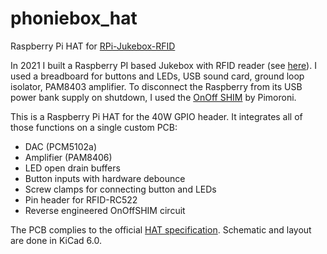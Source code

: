 # phoniebox_hat
Raspberry Pi HAT for [RPi-Jukebox-RFID](https://github.com/MiczFlor/RPi-Jukebox-RFID)

In 2021 I built a Raspberry PI based Jukebox with RFID reader (see [here](https://github.com/MiczFlor/RPi-Jukebox-RFID/discussions/1331#discussioncomment-433065)). I used a breadboard for buttons and LEDs, USB sound card, ground loop isolator, PAM8403 amplifier. To disconnect the Raspberry from its USB power bank supply on shutdown, I used the [OnOff SHIM](https://shop.pimoroni.com/products/onoff-shim) by Pimoroni.

This is a Raspberry Pi HAT for the 40W GPIO header. It integrates all of those functions on a single custom PCB:
 - DAC (PCM5102a)
 - Amplifier (PAM8406)
 - LED open drain buffers
 - Button inputs with hardware debounce
 - Screw clamps for connecting button and LEDs
 - Pin header for RFID-RC522
 - Reverse engineered OnOffSHIM circuit

The PCB complies to the official [HAT specification](https://github.com/raspberrypi/hats). Schematic and layout are done in KiCad 6.0.
